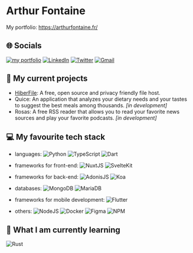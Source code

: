 <h1>Arthur Fontaine</h1>
<p>My portfolio: <a href="https://arthurfontaine.fr/">https://arthurfontaine.fr/</a></p>

## 🌐 Socials
[![my portfolio](https://img.shields.io/badge/-My%20portfolio-%23000?style=flat&logo=data:image/svg+xml;base64,PD94bWwgdmVyc2lvbj0iMS4wIiBlbmNvZGluZz0iVVRGLTgiPz4KPHN2ZyB4bWxucz0iaHR0cDovL3d3dy53My5vcmcvMjAwMC9zdmciIHdpZHRoPSI0MjAiCmhlaWdodD0iNDIwIiBzdHJva2U9IiNmZmYiIGZpbGw9Im5vbmUiPgo8cGF0aCBzdHJva2Utd2lkdGg9IjI2IgpkPSJNMjA5LDE1YTE5NSwxOTUgMCAxLDAgMiwweiIvPgo8cGF0aCBzdHJva2Utd2lkdGg9IjE4IgpkPSJtMjEwLDE1djM5MG0xOTUtMTk1SDE1TTU5LDkwYTI2MCwyNjAgMCAwLDAgMzAyLDAgbTAsMjQwIGEyNjAsMjYwIDAgMCwwLTMwMiwwTTE5NSwyMGEyNTAsMjUwIDAgMCwwIDAsMzgyIG0zMCwwIGEyNTAsMjUwIDAgMCwwIDAtMzgyIi8+Cjwvc3ZnPg==&logoColor=white)](https://arthurfontaine.fr/) [![LinkedIn](https://img.shields.io/badge/LinkedIn-%230077B5.svg?logo=linkedin&logoColor=white)](https://linkedin.com/in/arthur-fontaine) [![Twitter](https://img.shields.io/badge/Twitter-%231DA1F2.svg?logo=Twitter&logoColor=white)](https://twitter.com/arthurffontaine) [![Gmail](https://img.shields.io/badge/Email%20me--lightgrey?style=social&logo=gmail)](https://twitter.com/arthurffontaine)

## 🔨 My current projects

 - [HiberFile](https://github.com/hiberfile/hiberfile): A free, open source and privacy friendly file host.
 - Quice: An application that analyzes your dietary needs and your tastes to suggest the best meals among thousands. *[in development]*
 - Rosas: A free RSS reader that allows you to read your favorite news sources and play your favorite podcasts. *[in development]*

## 💻 My favourite tech stack

 - languages:
![Python](https://img.shields.io/badge/Python-3670A0?style=flat&logo=python&logoColor=ffdd54) ![TypeScript](https://img.shields.io/badge/TypeScript-%23007ACC.svg?style=flat&logo=typescript&logoColor=white) ![Dart](https://img.shields.io/badge/Dart-%230175C2.svg?style=flat&logo=dart&logoColor=white)
 
 - frameworks for front-end:
![NuxtJS](https://img.shields.io/badge/NuxtJS-%2300C675?style=flat&logo=nuxt.js&logoColor=white) ![SvelteKit](https://img.shields.io/badge/SvelteKit-%23f1413d.svg?style=flat&logo=svelte&logoColor=white)

 - frameworks for back-end:
![AdonisJS](https://img.shields.io/badge/AdonisJS-%23220052.svg?style=flat&logo=adonisjs&logoColor=white) ![Koa](https://img.shields.io/badge/Koa-%23000.svg?style=flat&logo=koa&logoColor=white)

- databases:
![MongoDB](https://img.shields.io/badge/MongoDB-%234ea94b.svg?style=flat&logo=mongodb&logoColor=white) ![MariaDB](https://img.shields.io/badge/MariaDB-003545?style=flat&logo=mariadb&logoColor=white)

- frameworks for mobile development:
![Flutter](https://img.shields.io/badge/Flutter-%2302569B.svg?style=flat&logo=Flutter&logoColor=white)
 
 - others:
![NodeJS](https://img.shields.io/badge/NodeJS-6DA55F?style=flat&logo=node.js&logoColor=white) ![Docker](https://img.shields.io/badge/Docker-%230db7ed.svg?style=flat&logo=docker&logoColor=white) ![Figma](https://img.shields.io/badge/Figma-%23F24E1E.svg?style=flat&logo=figma&logoColor=white) ![NPM](https://img.shields.io/badge/NPM-%23000000.svg?style=flat&logo=npm&logoColor=white)

## 🌱 What I am currently learning
![Rust](https://img.shields.io/badge/Rust-%23000000.svg?style=flat&logo=rust&logoColor=white)

<!--
## 💰You can help me by donating
[![PayPal](https://img.shields.io/badge/Paypal--lightgrey?style=social&logo=paypal)](https://paypal.me/0arthurfontaine) 
-->
